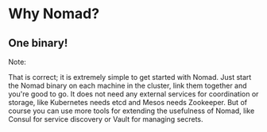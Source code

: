 # Why Nomad?

## One binary!

Note:

That is correct; it is extremely simple to get started with Nomad. Just start the Nomad binary on each machine in the cluster, link them together and you're good to go. It does not need any external services for coordination or storage, like Kubernetes needs etcd and Mesos needs Zookeeper. But of course you can use more tools for extending the usefulness of Nomad, like Consul for service discovery or Vault for managing secrets.

